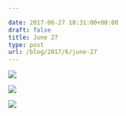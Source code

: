 ```yaml
---

date: 2017-06-27 18:31:00+00:00
draft: false
title: June 27
type: post
url: /blog/2017/6/june-27
---
```




  
![](/images/2017-06-27-20176june-27/IMG_1496.jpg)

  

  
![](/images/2017-06-27-20176june-27/IMG_1497.jpg)

  

  
![](/images/2017-06-27-20176june-27/IMG_1500.jpg)

  


